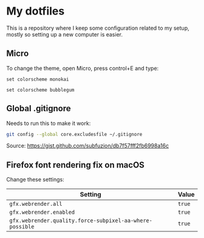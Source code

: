 # My dotfiles

This is a repository where I keep some configuration related to my setup,
mostly so setting up a new computer is easier.

## Micro

To change the theme, open Micro, press control+E and type:

```
set colorscheme monokai
```

```
set colorscheme bubblegum
```

## Global .gitignore

Needs to run this to make it work:

```bash
git config --global core.excludesfile ~/.gitignore
```

Source: https://gist.github.com/subfuzion/db7f57fff2fb6998a16c

## Firefox font rendering fix on macOS

Change these settings:

| Setting | Value |
|- | -|
| `gfx.webrender.all` | `true` |
| `gfx.webrender.enabled` | `true` |
| `gfx.webrender.quality.force-subpixel-aa-where-possible` | `true` |
